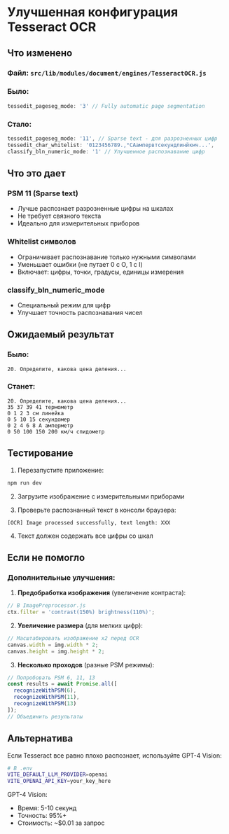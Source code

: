 # Улучшенная конфигурация Tesseract OCR

## Что изменено

### Файл: `src/lib/modules/document/engines/TesseractOCR.js`

### Было:
```javascript
tessedit_pageseg_mode: '3' // Fully automatic page segmentation
```

### Стало:
```javascript
tessedit_pageseg_mode: '11', // Sparse text - для разрозненных цифр
tessedit_char_whitelist: '0123456789.,°CАампервтсекундлинйкмч...',
classify_bln_numeric_mode: '1' // Улучшенное распознавание цифр
```

## Что это дает

### PSM 11 (Sparse text)
- Лучше распознает разрозненные цифры на шкалах
- Не требует связного текста
- Идеально для измерительных приборов

### Whitelist символов
- Ограничивает распознавание только нужными символами
- Уменьшает ошибки (не путает 0 с O, 1 с I)
- Включает: цифры, точки, градусы, единицы измерения

### classify_bln_numeric_mode
- Специальный режим для цифр
- Улучшает точность распознавания чисел

## Ожидаемый результат

### Было:
```
20. Определите, какова цена деления...
```

### Станет:
```
20. Определите, какова цена деления...
35 37 39 41 термометр
0 1 2 3 см линейка
0 5 10 15 секундомер
0 2 4 6 8 А амперметр
0 50 100 150 200 км/ч спидометр
```

## Тестирование

1. Перезапустите приложение:
```bash
npm run dev
```

2. Загрузите изображение с измерительными приборами

3. Проверьте распознанный текст в консоли браузера:
```
[OCR] Image processed successfully, text length: XXX
```

4. Текст должен содержать все цифры со шкал

## Если не помогло

### Дополнительные улучшения:

1. **Предобработка изображения** (увеличение контраста):
```javascript
// В ImagePreprocessor.js
ctx.filter = 'contrast(150%) brightness(110%)';
```

2. **Увеличение размера** (для мелких цифр):
```javascript
// Масштабировать изображение x2 перед OCR
canvas.width = img.width * 2;
canvas.height = img.height * 2;
```

3. **Несколько проходов** (разные PSM режимы):
```javascript
// Попробовать PSM 6, 11, 13
const results = await Promise.all([
  recognizeWithPSM(6),
  recognizeWithPSM(11),
  recognizeWithPSM(13)
]);
// Объединить результаты
```

## Альтернатива

Если Tesseract все равно плохо распознает, используйте GPT-4 Vision:

```bash
# В .env
VITE_DEFAULT_LLM_PROVIDER=openai
VITE_OPENAI_API_KEY=your_key_here
```

GPT-4 Vision:
- Время: 5-10 секунд
- Точность: 95%+
- Стоимость: ~$0.01 за запрос
